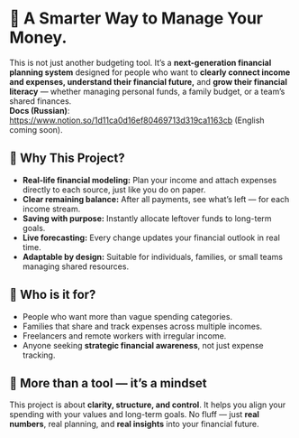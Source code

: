 # 💸 A Smarter Way to Manage Your Money.
This is not just another budgeting tool. It’s a **next-generation financial planning system** designed for people who want to **clearly connect income and expenses, understand their financial future,** and **grow their financial literacy** — whether managing personal funds, a family budget, or a team’s shared finances.\
**Docs (Russian)**: https://www.notion.so/1d11ca0d16ef80469713d319ca1163cb (English coming soon).

## 🚀 Why This Project?
- **Real-life financial modeling:** Plan your income and attach expenses directly to each source, just like you do on paper.
- **Clear remaining balance:** After all payments, see what’s left — for each income stream.
- **Saving with purpose:** Instantly allocate leftover funds to long-term goals.
- **Live forecasting:** Every change updates your financial outlook in real time.
- **Adaptable by design:** Suitable for individuals, families, or small teams managing shared resources.

## 🧠 Who is it for?
- People who want more than vague spending categories.
- Families that share and track expenses across multiple incomes.
- Freelancers and remote workers with irregular income.
- Anyone seeking **strategic financial awareness**, not just expense tracking.

## 🌟 More than a tool — it’s a mindset
This project is about **clarity, structure, and control**.
It helps you align your spending with your values and long-term goals.
No fluff — just **real numbers**, real planning, and **real insights** into your financial future.
